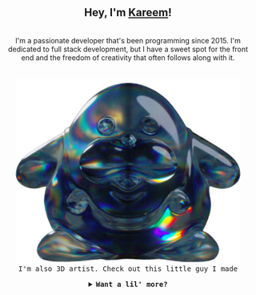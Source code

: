 <div align="center">
<p align="center">
  <br>
  <h2>Hey, I'm <b><a rel="nofollow noopener noreferrer" target="_blank" href="https://www.kareemshehab.com">Kareem</a></b>!</h2>
    <br>
    I'm a passionate developer that's been programming since 2015. I'm dedicated to full stack development, but I have a sweet spot for the front end and the freedom of creativity that often follows along with it. 
   <br>
  <br>
  <br>
  <samp align="center">
    <div><img src="https://github.com/Musilix/Musilix/blob/main/assets/mrfrosty.png" width="450"/></div>
    <div><samp>I'm also 3D artist. Check out this little guy I made</samp></div>
  </samp>
</p>
</div>

<details align="center">
  <br>
  <br>
<summary><b><samp>Want a lil' more?</samp></b></summary>
<samp>
  <b><h2 style="color: #fc6203">You're a hungry little bugger!</h2> </b>
  <p>Say hi to the trash nymph; he'll guide you through</p>
  <img src="https://github.com/Musilix/Musilix/blob/main/assets/fly.png" width="200"/>

Current Project: <a href="https://github.com/Musilix/Pipplio">Pipplio</a>

  <p align="center">
    <a href="https://www.kareemshehab.com/">
      <img src="https://github.com/Musilix/Musilix/blob/main/assets/site_prev.webp" width="30px" alt="Portfolio">
    </a>
    <a href="https://www.linkedin.com/in/kareemshehab-a95162154/">
      <img src="https://github.com/Musilix/Musilix/blob/main/assets/linkedin.png" width="30px" alt="LinkedIn">
    </a>
    <a href="https://www.instagram.com/keem.korn/">
      <img src="https://github.com/Musilix/Musilix/blob/main/assets/instagram.png" width="30px" alt="Instagram">
    </a>
    <a href="https://leetcode.com/keemkorn/">
      <img src="https://github.com/Musilix/Musilix/blob/main/assets/leetcode.png" width="30px" alt="LeetCode">
    </a>
    <a href="https://stackoverflow.com/users/7471743/musilix">
      <img src="https://github.com/Musilix/Musilix/blob/main/assets/stackoverflow.png" width="30px" alt="StackOverflow">
    </a>
  </p> 
</samp>
</details>

